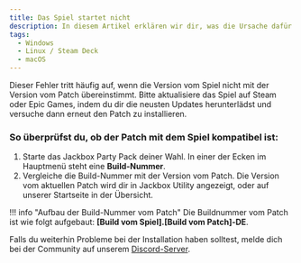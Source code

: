 ```yaml
---
title: Das Spiel startet nicht
description: In diesem Artikel erklären wir dir, was die Ursache dafür sein kann, dass das Spiel nicht startet.
tags:
  - Windows
  - Linux / Steam Deck
  - macOS
---
```


Dieser Fehler tritt häufig auf, wenn die Version vom Spiel nicht mit der Version vom Patch übereinstimmt. Bitte aktualisiere das Spiel auf Steam oder Epic Games, indem du dir die neusten Updates herunterlädst und versuche dann erneut den Patch zu installieren.

### So überprüfst du, ob der Patch mit dem Spiel kompatibel ist:
1. Starte das Jackbox Party Pack deiner Wahl. In einer der Ecken im Hauptmenü steht eine **Build-Nummer**.
2. Vergleiche die Build-Nummer mit der Version vom Patch. Die Version vom aktuellen Patch wird dir in Jackbox Utility angezeigt, oder auf unserer Startseite in der Übersicht.

!!! info "Aufbau der Build-Nummer vom Patch"
    Die Buildnummer vom Patch ist wie folgt aufgebaut: **[Build vom Spiel].[Build vom Patch]-DE**.

Falls du weiterhin Probleme bei der Installation haben solltest, melde dich bei der Community auf unserem [Discord-Server](https://discord.gg/vGcu9HWde4).